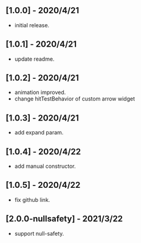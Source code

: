## [1.0.0] - 2020/4/21

* initial release.

## [1.0.1] - 2020/4/21

* update readme.

## [1.0.2] - 2020/4/21

* animation improved.
* change hitTestBehavior of custom arrow widget

## [1.0.3] - 2020/4/21

* add expand param.

## [1.0.4] - 2020/4/22

* add manual constructor.

## [1.0.5] - 2020/4/22

* fix github link.

## [2.0.0-nullsafety] - 2021/3/22

* support null-safety.
